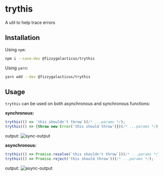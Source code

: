 # trythis

A util to help trace errors

## Installation

Using `npm`:
```sh
npm i --save-dev @fizzygalacticus/trythis
```

Using `yarn`:
```sh
yarn add --dev @fizzygalacticus/trythis
```

## Usage

`trythis` can be used on both asynchronous and synchronous functions:

**synchronous:**
```js
trythis(() => `this shouldn't throw`)(/* ...params */);
trythis(() => {throw new Error('this should throw')})(/* ...params */);
```

output:
![sync-output](https://i.imgur.com/JMeuVAg.png)

**asynchronous:**
```js
trythis(() => Promise.resolve(`this shouldn't throw`))(/* ...params */);
trythis(() => Promise.reject('this should throw'))(/* ...params */);
```

output:
![async-output](https://i.imgur.com/1ni4Y2e.png)
